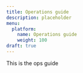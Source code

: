 ```yaml
---
title: Operations guide
description: placeholder
menu:
  platform:
    name: Operations guide
    weight: 100
draft: true
---
```


This is the ops guide

